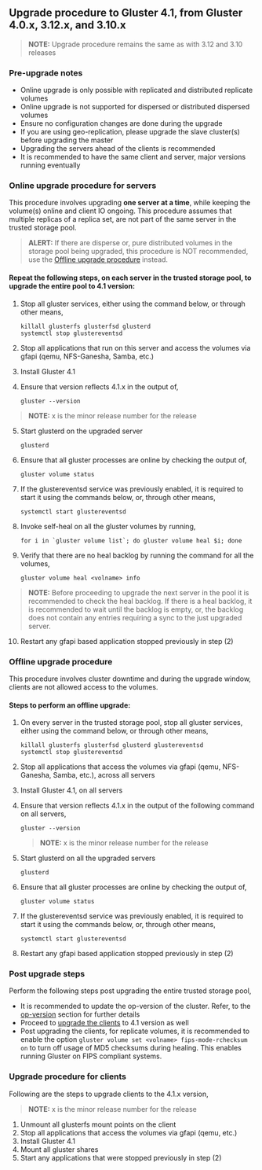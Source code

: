 ## Upgrade procedure to Gluster 4.1, from Gluster 4.0.x, 3.12.x, and 3.10.x

> **NOTE:** Upgrade procedure remains the same as with 3.12 and 3.10 releases

### Pre-upgrade notes

- Online upgrade is only possible with replicated and distributed replicate volumes
- Online upgrade is not supported for dispersed or distributed dispersed volumes
- Ensure no configuration changes are done during the upgrade
- If you are using geo-replication, please upgrade the slave cluster(s) before upgrading the master
- Upgrading the servers ahead of the clients is recommended
- It is recommended to have the same client and server, major versions running eventually

### Online upgrade procedure for servers

This procedure involves upgrading **one server at a time**, while keeping the volume(s) online and client IO ongoing. This procedure assumes that multiple replicas of a replica set, are not part of the same server in the trusted storage pool.

> **ALERT:** If there are disperse or, pure distributed volumes in the storage pool being upgraded, this procedure is NOT recommended, use the [Offline upgrade procedure](#offline-upgrade-procedure) instead.

#### Repeat the following steps, on each server in the trusted storage pool, to upgrade the entire pool to 4.1 version:

1.  Stop all gluster services, either using the command below, or through other means,

        killall glusterfs glusterfsd glusterd
        systemctl stop glustereventsd

2.  Stop all applications that run on this server and access the volumes via gfapi (qemu, NFS-Ganesha, Samba, etc.)

3.  Install Gluster 4.1

4.  Ensure that version reflects 4.1.x in the output of,

        gluster --version

> **NOTE:** x is the minor release number for the release

5.  Start glusterd on the upgraded server

        glusterd

6.  Ensure that all gluster processes are online by checking the output of,

        gluster volume status

7.  If the glustereventsd service was previously enabled, it is required to start it using the commands below, or, through other means,

        systemctl start glustereventsd

8.  Invoke self-heal on all the gluster volumes by running,

        for i in `gluster volume list`; do gluster volume heal $i; done

9.  Verify that there are no heal backlog by running the command for all the volumes,

        gluster volume heal <volname> info

> **NOTE:** Before proceeding to upgrade the next server in the pool it is recommended to check the heal backlog. If there is a heal backlog, it is recommended to wait until the backlog is empty, or, the backlog does not contain any entries requiring a sync to the just upgraded server.

10. Restart any gfapi based application stopped previously in step (2)

### Offline upgrade procedure

This procedure involves cluster downtime and during the upgrade window, clients are not allowed access to the volumes.

#### Steps to perform an offline upgrade:

1.  On every server in the trusted storage pool, stop all gluster services, either using the command below, or through other means,

        killall glusterfs glusterfsd glusterd glustereventsd
        systemctl stop glustereventsd

2.  Stop all applications that access the volumes via gfapi (qemu, NFS-Ganesha, Samba, etc.), across all servers

3.  Install Gluster 4.1, on all servers

4.  Ensure that version reflects 4.1.x in the output of the following command on all servers,

        gluster --version

    > **NOTE:** x is the minor release number for the release

5.  Start glusterd on all the upgraded servers

        glusterd

6.  Ensure that all gluster processes are online by checking the output of,

        gluster volume status

7.  If the glustereventsd service was previously enabled, it is required to start it using the commands below, or, through other means,

        systemctl start glustereventsd

8.  Restart any gfapi based application stopped previously in step (2)

### Post upgrade steps

Perform the following steps post upgrading the entire trusted storage pool,

- It is recommended to update the op-version of the cluster. Refer, to the [op-version](./op-version.md) section for further details
- Proceed to [upgrade the clients](#upgrade-procedure-for-clients) to 4.1 version as well
- Post upgrading the clients, for replicate volumes, it is recommended to enable the option `gluster volume set <volname> fips-mode-rchecksum on` to turn off usage of MD5 checksums during healing. This enables running Gluster on FIPS compliant systems.

### Upgrade procedure for clients

Following are the steps to upgrade clients to the 4.1.x version,

> **NOTE:** x is the minor release number for the release

1. Unmount all glusterfs mount points on the client
2. Stop all applications that access the volumes via gfapi (qemu, etc.)
3. Install Gluster 4.1
4. Mount all gluster shares
5. Start any applications that were stopped previously in step (2)
